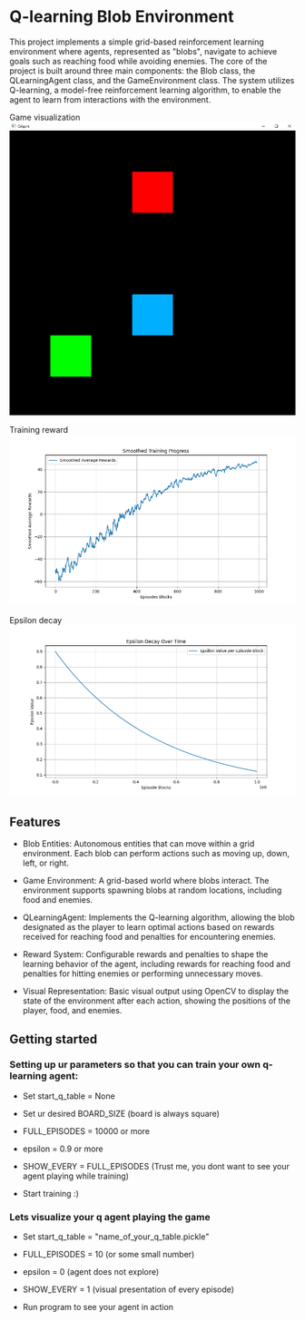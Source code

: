 # Q-learning Blob Environment

This project implements a simple grid-based reinforcement learning environment where agents, represented as "blobs", navigate to achieve goals such as reaching food while avoiding enemies.
The core of the project is built around three main components: the Blob class, the QLearningAgent class, and the GameEnvironment class. The system utilizes Q-learning, a model-free reinforcement learning algorithm, to enable the agent to learn from interactions with the environment.

Game visualization
![Game illustration](Q-agent-blob.png)

Training reward
![Training reward](Smoothed_Plot_training.png)

Epsilon decay
![Epsilon decay](Epsilon_decay.png)

## Features

- Blob Entities: Autonomous entities that can move within a grid environment. Each blob can perform actions such as moving up, down, left, or right.

- Game Environment: A grid-based world where blobs interact. The environment supports spawning blobs at random locations, including food and enemies.

- QLearningAgent: Implements the Q-learning algorithm, allowing the blob designated as the player to learn optimal actions based on rewards received for reaching food and penalties for encountering enemies.

- Reward System: Configurable rewards and penalties to shape the learning behavior of the agent, including rewards for reaching food and penalties for hitting enemies or performing unnecessary moves.

- Visual Representation: Basic visual output using OpenCV to display the state of the environment after each action, showing the positions of the player, food, and enemies.

## Getting started

### Setting up ur parameters so that you can train your own q-learning agent:

- Set start_q_table = None

- Set ur desired BOARD_SIZE (board is always square)

- FULL_EPISODES = 10000 or more

- epsilon = 0.9 or more

- SHOW_EVERY = FULL_EPISODES (Trust me, you dont want to see your agent playing while training)

- Start training :)

### Lets visualize your q agent playing the game

- Set start_q_table = "name_of_your_q_table.pickle"

- FULL_EPISODES = 10 (or some small number)

- epsilon = 0 (agent does not explore)

- SHOW_EVERY = 1 (visual presentation of every episode)

- Run program to see your agent in action
